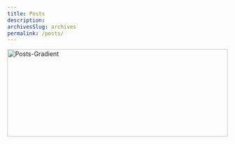 ```yaml
---
title: Posts
description: 
archivesSlug: archives
permalink: /posts/
---
```


<img src="images/posts.png.webp" alt="Posts-Gradient" style="max-width: 100%; height: 200px; width: 100%;">
